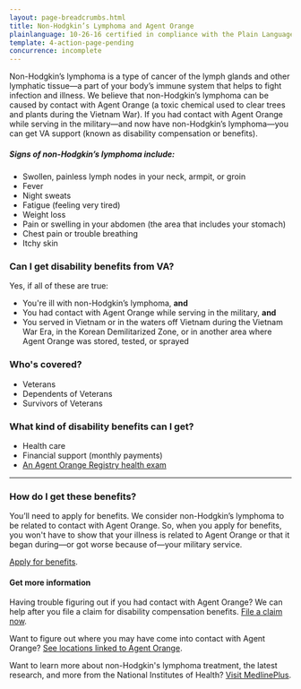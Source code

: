 ```yaml
---
layout: page-breadcrumbs.html
title: Non-Hodgkin’s Lymphoma and Agent Orange
plainlanguage: 10-26-16 certified in compliance with the Plain Language Act
template: 4-action-page-pending
concurrence: incomplete
---
```


Non-Hodgkin’s lymphoma is a type of cancer of the lymph glands and other lymphatic tissue—a part of your body’s immune system that helps to fight infection and illness. We believe that non-Hodgkin’s lymphoma can be caused by contact with Agent Orange (a toxic chemical used to clear trees and plants during the Vietnam War). If you had contact with Agent Orange while serving in the military—and now have non-Hodgkin’s lymphoma—you can get VA support (known as disability compensation or benefits).

##### Signs of non-Hodgkin’s lymphoma include:

- Swollen, painless lymph nodes in your neck, armpit, or groin
- Fever
- Night sweats
- Fatigue (feeling very tired)
- Weight loss
- Pain or swelling in your abdomen (the area that includes your stomach)
- Chest pain or trouble breathing
- Itchy skin

<div class="call-out" markdown="1">

### Can I get disability benefits from VA?
Yes, if all of these are true:

- You're ill with non-Hodgkin’s lymphoma, **and**
- You had contact with Agent Orange while serving in the military, **and**
- You served in Vietnam or in the waters off Vietnam during the Vietnam War Era, in the Korean Demilitarized Zone, or in another area where Agent Orange was stored, tested, or sprayed

### Who's covered?
- Veterans
- Dependents of Veterans
- Survivors of Veterans
</div>

### What kind of disability benefits can I get?

- Health care
- Financial support (monthly payments)
- [An Agent Orange Registry health exam]( http://www.publichealth.va.gov/exposures/agentorange/benefits/registry-exam.asp)

-----

### How do I get these benefits?

You’ll need to apply for benefits. We consider non-Hodgkin’s lymphoma to be related to contact with Agent Orange. So, when you apply for benefits, you won't have to show that your illness is related to Agent Orange or that it began during—or got worse because of—your military service.

[Apply for benefits](https://www.vets.gov/disability-benefits/apply-for-benefits/).

#### Get more information

Having trouble figuring out if you had contact with Agent Orange? We can help after you file a claim for disability compensation benefits. [File a claim now](/disability-benefits/claims-process/).

Want to figure out where you may have come into contact with Agent Orange? [See locations linked to Agent Orange](/disability-benefits/conditions/exposure-to-hazardous-materials/agent-orange/).

Want to learn more about non-Hodgkin's lymphoma treatment, the latest research, and more from the National Institutes of Health? [Visit MedlinePlus](https://www.nlm.nih.gov/medlineplus/ency/article/000581.htm).
